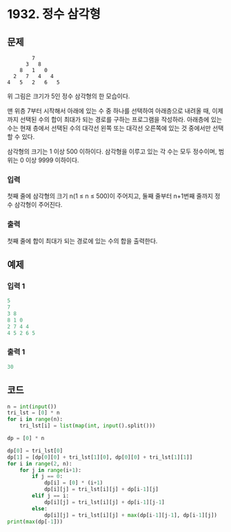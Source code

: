 #  1932. 정수 삼각형

## 문제

```
        7
      3   8
    8   1   0
  2   7   4   4
4   5   2   6   5
```

위 그림은 크기가 5인 정수 삼각형의 한 모습이다.

맨 위층 7부터 시작해서 아래에 있는 수 중 하나를 선택하여 아래층으로 내려올 때, 이제까지 선택된 수의 합이 최대가 되는 경로를 구하는 프로그램을 작성하라. 아래층에 있는 수는 현재 층에서 선택된 수의 대각선 왼쪽 또는 대각선 오른쪽에 있는 것 중에서만 선택할 수 있다.

삼각형의 크기는 1 이상 500 이하이다. 삼각형을 이루고 있는 각 수는 모두 정수이며, 범위는 0 이상 9999 이하이다.



### 입력

첫째 줄에 삼각형의 크기 n(1 ≤ n ≤ 500)이 주어지고, 둘째 줄부터 n+1번째 줄까지 정수 삼각형이 주어진다.

### 출력

첫째 줄에 합이 최대가 되는 경로에 있는 수의 합을 출력한다.



## 예제

### 입력 1

```python
5
7
3 8
8 1 0
2 7 4 4
4 5 2 6 5
```



### 출력 1

```python
30
```





## 코드

```python
n = int(input())
tri_lst = [0] * n
for i in range(n):
    tri_lst[i] = list(map(int, input().split()))

dp = [0] * n

dp[0] = tri_lst[0]
dp[1] = [dp[0][0] + tri_lst[1][0], dp[0][0] + tri_lst[1][1]]
for i in range(2, n):
    for j in range(i+1):
        if j == 0:
            dp[i] = [0] * (i+1)
            dp[i][j] = tri_lst[i][j] + dp[i-1][j]
        elif j == i:
            dp[i][j] = tri_lst[i][j] + dp[i-1][j-1]
        else:
            dp[i][j] = tri_lst[i][j] + max(dp[i-1][j-1], dp[i-1][j])
print(max(dp[-1]))
```
